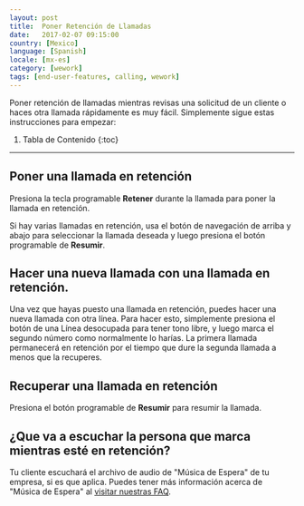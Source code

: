 ```yaml
---
layout: post
title:  Poner Retención de Llamadas
date:   2017-02-07 09:15:00
country: [Mexico]
language: [Spanish]
locale: [mx-es]
category: [wework]
tags: [end-user-features, calling, wework]
---
```


Poner retención de llamadas mientras revisas una solicitud de un cliente o haces otra llamada rápidamente es muy fácil. Simplemente sigue estas instrucciones para empezar:

1. Tabla de Contenido
{:toc}
* * *

## Poner una llamada en retención

Presiona la tecla programable **Retener** durante la llamada para poner la llamada en retención. 

Si hay varias llamadas en retención, usa el botón de navegación de arriba y abajo para seleccionar la llamada deseada y luego presiona el botón programable de **Resumir**.

## Hacer una nueva llamada con una llamada en retención.

Una vez que hayas puesto una llamada en retención, puedes hacer una nueva llamada con otra línea. Para hacer esto, simplemente presiona el botón de una Línea desocupada para tener tono libre, y luego marca el segundo número como normalmente lo harías. La primera llamada permanecerá en retención por el tiempo que dure la segunda llamada a menos que la recuperes.

## Recuperar una llamada en retención

Presiona el botón programable de **Resumir** para resumir la llamada.

## ¿Que va a escuchar la persona que marca mientras esté en retención?

Tu cliente escuchará el archivo de audio de "Música de Espera" de tu empresa, si es que aplica. Puedes tener más información acerca de "Música de Espera" al [visitar nuestras FAQ](/mx/es/music-on-hold).
